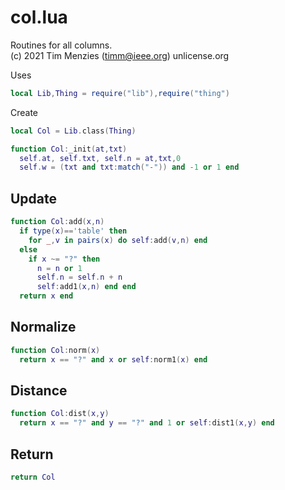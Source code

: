 

# col.lua


Routines for all columns.   
(c) 2021 Tim Menzies (timm@ieee.org) unlicense.org

Uses

```lua
local Lib,Thing = require("lib"),require("thing")
```

Create

```lua
local Col = Lib.class(Thing)

function Col:_init(at,txt)
  self.at, self.txt, self.n = at,txt,0 
  self.w = (txt and txt:match("-")) and -1 or 1 end
```

## Update

```lua
function Col:add(x,n)
  if type(x)=='table' then
    for _,v in pairs(x) do self:add(v,n) end 
  else
    if x ~= "?" then
      n = n or 1
      self.n = self.n + n
      self:add1(x,n) end end
  return x end
```

## Normalize

```lua
function Col:norm(x)
  return x == "?" and x or self:norm1(x) end
```

## Distance

```lua
function Col:dist(x,y)
  return x == "?" and y == "?" and 1 or self:dist1(x,y) end
```

## Return

```lua
return Col
```
